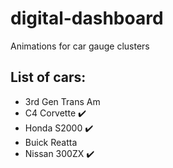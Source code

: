 # digital-dashboard
Animations for car gauge clusters

## List of cars:

- 3rd Gen Trans Am
- C4 Corvette ✔️
- Honda S2000 ✔️
- Buick Reatta
- Nissan 300ZX ✔️
